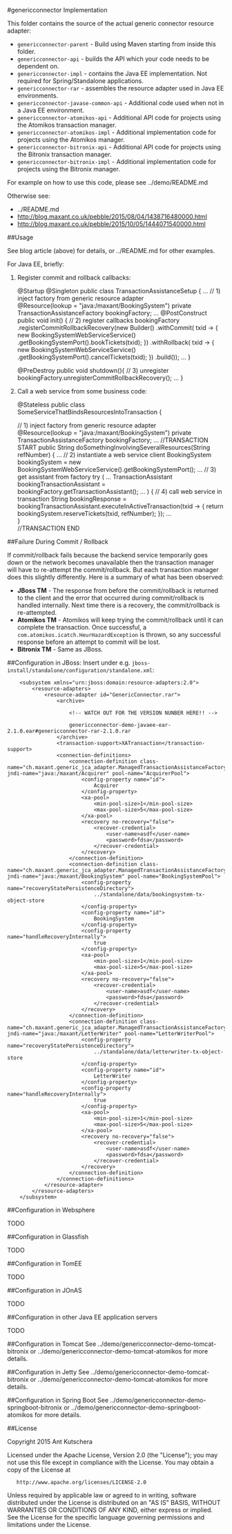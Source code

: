 #genericconnector Implementation

This folder contains the source of the actual generic connector resource adapter:

- `genericconnector-parent` - Build using Maven starting from inside this folder.
- `genericconnector-api` - builds the API which your code needs to be dependent on.
- `genericconnector-impl` - contains the Java EE implementation. Not required for Spring/Standalone applications.
- `genericconnector-rar` - assembles the resource adapter used in Java EE environments.
- `genericconnector-javase-common-api` - Additional code used when not in a Java EE environment.
- `genericconnector-atomikos-api` - Additional API code for projects using the Atomikos transaction manager.
- `genericconnector-atomikos-impl` - Additional implementation code for projects using the Atomikos manager.
- `genericconnector-bitronix-api` - Additional API code for projects using the Bitronix transaction manager.
- `genericconnector-bitronix-impl` - Additional implementation code for projects using the Bitronix manager.

For example on how to use this code, please see ../demo/README.md

Otherwise see:

- ../README.md
- http://blog.maxant.co.uk/pebble/2015/08/04/1438716480000.html
- http://blog.maxant.co.uk/pebble/2015/10/05/1444071540000.html

##Usage

See blog article (above) for details, or ../README.md for other examples.

For Java EE, briefly:

1) Register commit and rollback callbacks:

    @Startup
    @Singleton
    public class TransactionAssistanceSetup {
    ...
      // 1) inject factory from generic resource adapter    
      @Resource(lookup = "java:/maxant/BookingSystem")
      private TransactionAssistanceFactory bookingFactory;
    ...
      @PostConstruct
      public void init() {
        // 2) register callbacks
        bookingFactory
          .registerCommitRollbackRecovery(new Builder()
          .withCommit( txid -> {
            new BookingSystemWebServiceService()
              .getBookingSystemPort().bookTickets(txid);
          })
          .withRollback( txid -> {
            new BookingSystemWebServiceService()
              .getBookingSystemPort().cancelTickets(txid);
          })
          .build());
        ...
      }
    
      @PreDestroy
      public void shutdown(){
          // 3) unregister
          bookingFactory.unregisterCommitRollbackRecovery();
          ...
      }
    

2) Call a web service from some business code:

    @Stateless
    public class SomeServiceThatBindsResourcesIntoTransaction {

      // 1) inject factory from generic resource adapter    
      @Resource(lookup = "java:/maxant/BookingSystem")
      private TransactionAssistanceFactory bookingFactory;
    ...
      //TRANSACTION START
      public String doSomethingInvolvingSeveralResources(String refNumber) {
    ...
        // 2) instantiate a web service client
        BookingSystem bookingSystem = new BookingSystemWebServiceService().getBookingSystemPort();
    ...
        // 3) get assistant from factory
        try ( ...
          TransactionAssistant bookingTransactionAssistant = bookingFactory.getTransactionAssistant();
    ... ) {
          // 4) call web service in transaction
          String bookingResponse = bookingTransactionAssistant.executeInActiveTransaction(txid -> {
            return bookingSystem.reserveTickets(txid, refNumber);
          });
        ...  
      }    
      //TRANSACTION END

##Failure During Commit / Rollback

If commit/rollback fails because the backend service temporarily goes down or the network becomes unavailable then the transaction manager will have to re-attempt the commit/rollback.  But each transaction manager does this slightly differently. Here is a summary of what has been observed:

- **JBoss TM** - The response from before the commit/rollback is returned to the client and the error that occurred during commit/rollback is handled internally. Next time there is a recovery, the commit/rollback is re-attempted.
- **Atomikos TM** - Atomikos will keep trying the commit/rollback until it can complete the transaction. Once successful, a `com.atomikos.icatch.HeurHazardException` is thrown, so any successful response before an attempt to commit will be lost.
- **Bitronix TM** - Same as JBoss.

##Configuration in JBoss:
Insert under e.g. `jboss-install/standalone/configuration/standalone.xml`:

        <subsystem xmlns="urn:jboss:domain:resource-adapters:2.0">
            <resource-adapters>
                <resource-adapter id="GenericConnector.rar">
                    <archive>
                    
                        <!-- WATCH OUT FOR THE VERSION NUNBER HERE!! -->
                    
                        genericconnector-demo-javaee-ear-2.1.0.ear#genericconnector-rar-2.1.0.rar
                    </archive>
                    <transaction-support>XATransaction</transaction-support>
                    <connection-definitions>
                        <connection-definition class-name="ch.maxant.generic_jca_adapter.ManagedTransactionAssistanceFactory" jndi-name="java:/maxant/Acquirer" pool-name="AcquirerPool">
                            <config-property name="id">
                                Acquirer
                            </config-property>
                            <xa-pool>
                                <min-pool-size>1</min-pool-size>
                                <max-pool-size>5</max-pool-size>
                            </xa-pool>
                            <recovery no-recovery="false">
                                <recover-credential>
                                    <user-name>asdf</user-name>
                                    <password>fdsa</password>
                                </recover-credential>
                            </recovery>
                        </connection-definition>
                        <connection-definition class-name="ch.maxant.generic_jca_adapter.ManagedTransactionAssistanceFactory" jndi-name="java:/maxant/BookingSystem" pool-name="BookingSystemPool">
                            <config-property name="recoveryStatePersistenceDirectory">
                                ../standalone/data/bookingsystem-tx-object-store
                            </config-property>
                            <config-property name="id">
                                BookingSystem
                            </config-property>
                            <config-property name="handleRecoveryInternally">
                                true
                            </config-property>
                            <xa-pool>
                                <min-pool-size>1</min-pool-size>
                                <max-pool-size>5</max-pool-size>
                            </xa-pool>
                            <recovery no-recovery="false">
                                <recover-credential>
                                    <user-name>asdf</user-name>
                                    <password>fdsa</password>
                                </recover-credential>
                            </recovery>
                        </connection-definition>
                        <connection-definition class-name="ch.maxant.generic_jca_adapter.ManagedTransactionAssistanceFactory" jndi-name="java:/maxant/LetterWriter" pool-name="LetterWriterPool">
                            <config-property name="recoveryStatePersistenceDirectory">
                                ../standalone/data/letterwriter-tx-object-store
                            </config-property>
                            <config-property name="id">
                                LetterWriter
                            </config-property>
                            <config-property name="handleRecoveryInternally">
                                true
                            </config-property>
                            <xa-pool>
                                <min-pool-size>1</min-pool-size>
                                <max-pool-size>5</max-pool-size>
                            </xa-pool>
                            <recovery no-recovery="false">
                                <recover-credential>
                                    <user-name>asdf</user-name>
                                    <password>fdsa</password>
                                </recover-credential>
                            </recovery>
                        </connection-definition>
                    </connection-definitions>
                </resource-adapter>
            </resource-adapters>
        </subsystem>


##Configuration in Websphere

TODO

##Configuration in Glassfish

TODO

##Configuration in TomEE

TODO

##Configuration in JOnAS

TODO

##Configuration in other Java EE application servers

TODO

##Configuration in Tomcat
See ../demo/genericconnector-demo-tomcat-bitronix or ../demo/genericconnector-demo-tomcat-atomikos for more details.

##Configuration in Jetty
See ../demo/genericconnector-demo-tomcat-bitronix or ../demo/genericconnector-demo-tomcat-atomikos for more details.

##Configuration in Spring Boot
See ../demo/genericconnector-demo-springboot-bitronix or ../demo/genericconnector-demo-springboot-atomikos for more details.

##License

 Copyright 2015 Ant Kutschera

   Licensed under the Apache License, Version 2.0 (the "License");
   you may not use this file except in compliance with the License.
   You may obtain a copy of the License at

       http://www.apache.org/licenses/LICENSE-2.0

   Unless required by applicable law or agreed to in writing, software
   distributed under the License is distributed on an "AS IS" BASIS,
   WITHOUT WARRANTIES OR CONDITIONS OF ANY KIND, either express or implied.
   See the License for the specific language governing permissions and
   limitations under the License.
